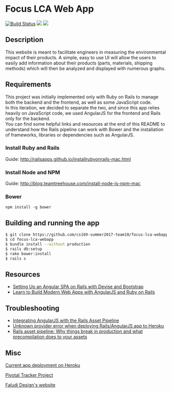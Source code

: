 # Focus LCA Web App

[![Build Status](https://travis-ci.org/cs169-summer2017-team10/focus-lca-webapp.svg?branch=master)](https://travis-ci.org/cs169-summer2017-team10/focus-lca-webapp) <a href="https://codeclimate.com/github/cs169-summer2017-team10/focus-lca-webapp"><img src="https://codeclimate.com/github/cs169-summer2017-team10/focus-lca-webapp/badges/gpa.svg" /></a> <a href="https://codeclimate.com/github/cs169-summer2017-team10/focus-lca-webapp/coverage"><img src="https://codeclimate.com/github/cs169-summer2017-team10/focus-lca-webapp/badges/coverage.svg" /></a>

## Description

This website is meant to facilitate engineers in measuring the environmental impact of their products.
A simple, easy to use UI will allow the users to easily add information about their products (parts, materials, shipping methods) which will then be analyzed and displayed with numerous graphs.


## Requirements

This project was initially implemented only with Ruby on Rails to manage both the backend and the frontend, as well as some JavaScript code.<br />
In this iteration, we decided to separate the two, and since this app relies heavily on JavaScript code, we used AngularJS for the frontend and Rails only for the backend.<br />
You can find some helpful links and resources at the end of this README to understand how the Rails pipeline can work with Bower and the installation of frameworks, libraries or dependencies such as AngularJS.

### Install Ruby and Rails

Guide: http://railsapps.github.io/installrubyonrails-mac.html

### Install Node and NPM

Guide: http://blog.teamtreehouse.com/install-node-js-npm-mac

### Bower

`npm install -g bower`

## Building and running the app

```bash
$ git clone https://github.com/cs169-summer2017-team10/focus-lca-webapp.git
$ cd focus-lca-webapp
$ bundle install --without production
$ rails db:setup
$ rake bower:install
$ rails s
```
## Resources

* [Setting Up an Angular SPA on Rails with Devise and Bootstrap](https://www.sitepoint.com/setting-up-an-angular-spa-on-rails-with-devise-and-bootstrap/)
* [Learn to Build Modern Web Apps with AngularJS and Ruby on Rails](https://thinkster.io/tutorials/angular-rails)

## Troubleshooting

* [Integrating AngularJS with the Rails Asset Pipeline](https://thinkster.io/tutorials/angular-rails/integrating-angularjs-with-the-rails-asset-pipeline)
* [Unknown provider error when deploying Rails/AngularJS app to Heroku](https://stackoverflow.com/questions/13608039/unknown-provider-error-when-deploying-rails-angularjs-app-to-heroku)
* [Rails asset pipeline: Why things break in production and what precompilation does to your assets](https://makandracards.com/makandra/8951-rails-asset-pipeline-why-things-break-in-production-and-what-precompilation-does-to-your-assets)

## Misc

[Current app deployment on Heroku](https://focus-lca-summer2017.herokuapp.com)

[Pivotal Tracker Project](https://www.pivotaltracker.com/n/projects/2070305)

[Faludi Design's website](http://www.faludidesign.com/)
